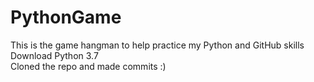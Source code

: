 # PythonGame
This is the game hangman to help practice my Python and GitHub skills <br/>
Download Python 3.7 <br/>
Cloned the repo and made commits :)
